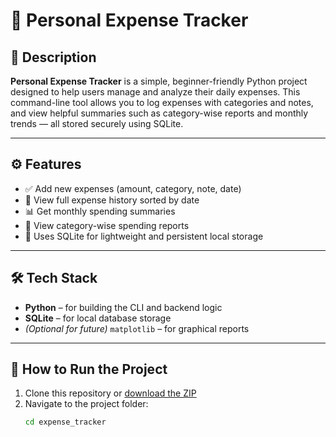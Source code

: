 # 💼 Personal Expense Tracker

## 📌 Description
**Personal Expense Tracker** is a simple, beginner-friendly Python project designed to help users manage and analyze their daily expenses. This command-line tool allows you to log expenses with categories and notes, and view helpful summaries such as category-wise reports and monthly trends — all stored securely using SQLite.

---

## ⚙️ Features
- ✅ Add new expenses (amount, category, note, date)
- 📄 View full expense history sorted by date
- 📊 Get monthly spending summaries
- 📂 View category-wise spending reports
- 💾 Uses SQLite for lightweight and persistent local storage

---

## 🛠 Tech Stack
- **Python** – for building the CLI and backend logic  
- **SQLite** – for local database storage  
- *(Optional for future)* `matplotlib` – for graphical reports

---

## 🚀 How to Run the Project

1. Clone this repository or [download the ZIP](https://github.com/your-username/your-repo-name/archive/refs/heads/main.zip)
2. Navigate to the project folder:
   ```bash
   cd expense_tracker
